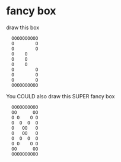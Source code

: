 # fancy box

draw this box

      OOOOOOOOOO
      O        O
      O   	   O
      O	   O
      O	   O
      O	   O
      O        O
      O        O
      O        O
      OOOOOOOOOO

You COULD also draw this SUPER fancy box


      OOOOOOOOOO
      OO      OO
      O O	 O O
      O  O  O  O
      O   OO   O
      O   OO   O
      O  O  O  O
      O O    O O
      OO      OO
      OOOOOOOOOO

